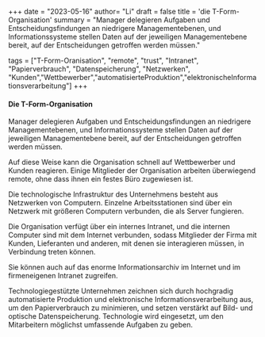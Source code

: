 +++
date = "2023-05-16"
author= "Li"
draft = false
title = 'die T-Form-Organisation'
summary = "Manager delegieren Aufgaben und Entscheidungsfindungen an niedrigere Managementebenen, und Informationssysteme stellen Daten auf der jeweiligen Managementebene bereit, auf der Entscheidungen getroffen werden müssen."

tags = ["T-Form-Oranisation", "remote", "trust", "Intranet", "Papierverbrauch", "Datenspeicherung", "Netzwerken", "Kunden","Wettbewerber","automatisierteProduktion","elektronischeInformationsverarbeitung"]
+++

#### Die T-Form-Organisation 

Manager delegieren Aufgaben und Entscheidungsfindungen an niedrigere Managementebenen, und Informationssysteme stellen Daten auf der jeweiligen Managementebene bereit, auf der Entscheidungen getroffen werden müssen.

Auf diese Weise kann die Organisation schnell auf Wettbewerber und Kunden reagieren. Einige Mitglieder der Organisation arbeiten überwiegend remote, ohne dass ihnen ein festes Büro zugewiesen ist.

Die technologische Infrastruktur des Unternehmens besteht aus Netzwerken von Computern. Einzelne Arbeitsstationen sind über ein Netzwerk mit größeren Computern verbunden, die als Server fungieren.

Die Organisation verfügt über ein internes Intranet, und die internen Computer sind mit dem Internet verbunden, sodass Mitglieder der Firma mit Kunden, Lieferanten und anderen, mit denen sie interagieren müssen, in Verbindung treten können.

Sie können auch auf das enorme Informationsarchiv im Internet und im firmeneigenen Intranet zugreifen.

Technologiegestützte Unternehmen zeichnen sich durch hochgradig automatisierte Produktion und elektronische Informationsverarbeitung aus, um den Papierverbrauch zu minimieren, und setzen verstärkt auf Bild- und optische Datenspeicherung. Technologie wird eingesetzt, um den Mitarbeitern möglichst umfassende Aufgaben zu geben.